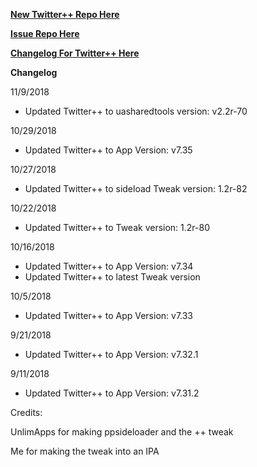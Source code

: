 **[New Twitter++ Repo Here](https://github.com/JMccormick264/TwitterPP)**

**[Issue Repo Here](https://github.com/eni9889/TW-PP-Issues)**

**[Changelog For Twitter++ Here](https://beta.unlimapps.com/changes/com.unlimapps.twitterpp)**

**Changelog**

11/9/2018

 - Updated Twitter++ to uasharedtools version: v2.2r-70

10/29/2018

 - Updated Twitter++ to App Version: v7.35

10/27/2018

 - Updated Twitter++ to sideload Tweak version: 1.2r-82

10/22/2018

 - Updated Twitter++ to Tweak version: 1.2r-80

10/16/2018

 - Updated Twitter++ to App Version: v7.34
 - Updated Twitter++ to latest Tweak version

10/5/2018

 - Updated Twitter++ to App Version: v7.33

9/21/2018

 - Updated Twitter++ to App Version: v7.32.1

9/11/2018

 - Updated Twitter++ to App Version: v7.31.2


Credits:

UnlimApps for making ppsideloader and the ++ tweak

Me for making the tweak into an IPA
